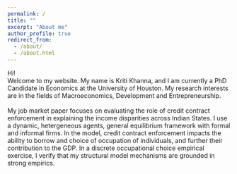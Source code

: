 ```yaml
---
permalink: /
title: ""
excerpt: "About me"
author_profile: true
redirect_from: 
  - /about/
  - /about.html
---
```


Hi!  <br /> 
Welcome to my website. My name is Kriti Khanna, and I am currently a PhD Candidate in Economics at the University of Houston. My research interests are in the fields of Macroeconomics, Development and Entrepreneurship. <br /> <br /> 
My job market paper focuses on evaluating the role of credit contract enforcement in explaining the income disparities across Indian States. I use a dynamic, hetergeneous agents, general equilibrium framework with formal and informal firms. In the model, credit contract enforcement impacts the ability to borrow and choice of occupation of individuals, and further their contribution to the GDP. In a discrete occupational choice empirical exercise, I verify that my structural model mechanisms are grounded in strong empirics. <br /> <br /> 




